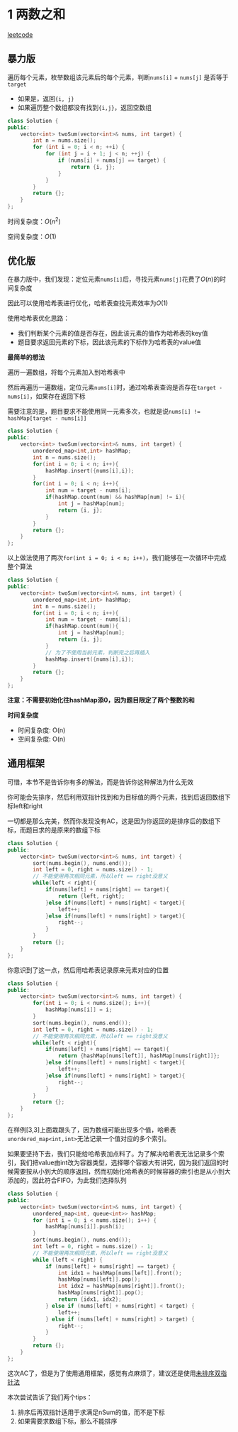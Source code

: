 # 1 两数之和

[leetcode](https://leetcode.cn/problems/two-sum/description/)

## 暴力版

遍历每个元素，枚举数组该元素后的每个元素，判断`nums[i]` + `nums[j]` 是否等于`target`

- 如果是，返回`{i, j}`
- 如果遍历整个数组都没有找到`{i,j}`，返回空数组

```C++
class Solution {
public:
    vector<int> twoSum(vector<int>& nums, int target) {
        int n = nums.size();
        for (int i = 0; i < n; ++i) {
            for (int j = i + 1; j < n; ++j) {
                if (nums[i] + nums[j] == target) {
                    return {i, j};
                }
            }
        }
        return {};
    }
};
```

时间复杂度：$O(n^2)$

空间复杂度：$O(1)$



## 优化版

在暴力版中，我们发现：定位元素`nums[i]`后，寻找元素`nums[j]`花费了$O(n)$的时间复杂度

因此可以使用哈希表进行优化，哈希表查找元素效率为$O(1)$

使用哈希表优化思路：

- 我们判断某个元素的值是否存在，因此该元素的值作为哈希表的key值
- 题目要求返回元素的下标，因此该元素的下标作为哈希表的value值

**最简单的想法**

遍历一遍数组，将每个元素加入到哈希表中

然后再遍历一遍数组，定位元素`nums[i]`时，通过哈希表查询是否存在`target - nums[i]`，如果存在返回下标

需要注意的是，题目要求不能使用同一元素多次，也就是说`nums[i] != hashMap[target - nums[i]]`

```C++
class Solution {
public:
    vector<int> twoSum(vector<int>& nums, int target) {
        unordered_map<int,int> hashMap;
        int n = nums.size();
        for(int i = 0; i < n; i++){
            hashMap.insert({nums[i],i});
        }
        for(int i = 0; i < n; i++){
            int num = target - nums[i];
            if(hashMap.count(num) && hashMap[num] != i){
                int j = hashMap[num];
                return {i, j};
            }
        }
        return {};
    }
};
```

以上做法使用了两次`for(int i = 0; i < n; i++)`，我们能够在一次循环中完成整个算法

```C++
class Solution {
public:
    vector<int> twoSum(vector<int>& nums, int target) {
        unordered_map<int,int> hashMap;
        int n = nums.size();
        for(int i = 0; i < n; i++){           
            int num = target - nums[i];
            if(hashMap.count(num)){
                int j = hashMap[num];
                return {i, j};
            }
            // 为了不使用当前元素，判断完之后再插入
            hashMap.insert({nums[i],i});
        }
        return {};
    }
};
```

**注意：不需要初始化往hashMap添0，因为题目限定了两个整数的和**

**时间复杂度**

- 时间复杂度: O(n)
- 空间复杂度: O(n)

## 通用框架

可惜，本节不是告诉你有多的解法，而是告诉你这种解法为什么无效

你可能会先排序，然后利用双指针找到和为目标值的两个元素，找到后返回数组下标left和right

一切都是那么完美，然而你发现没有AC，这是因为你返回的是排序后的数组下标，而题目求的是原来的数组下标

```C++
class Solution {
public:
    vector<int> twoSum(vector<int>& nums, int target) {
        sort(nums.begin(), nums.end());
        int left = 0, right = nums.size() - 1;
        // 不能使用两次相同元素，所以left == right没意义
        while(left < right){
            if(nums[left] + nums[right] == target){
                return {left, right};
            }else if(nums[left] + nums[right] < target){
                left++;
            }else if(nums[left] + nums[right] > target){
                right--;
            }
        }
        return {};
    }
};
```

你意识到了这一点，然后用哈希表记录原来元素对应的位置

```C++
class Solution {
public:
    vector<int> twoSum(vector<int>& nums, int target) {
        for(int i = 0; i < nums.size(); i++){
            hashMap[nums[i]] = i;
        }
        sort(nums.begin(), nums.end());
        int left = 0, right = nums.size() - 1;
        // 不能使用两次相同元素，所以left == right没意义
        while(left < right){
            if(nums[left] + nums[right] == target){
                return {hashMap[nums[left]], hashMap[nums[right]]};
            }else if(nums[left] + nums[right] < target){
                left++;
            }else if(nums[left] + nums[right] > target){
                right--;
            }
        }
        return {};
    }
};
```

在样例[3,3]上面栽跟头了，因为数组可能出现多个值，哈希表`unordered_map<int,int>`无法记录一个值对应的多个索引。

如果要坚持下去，我们只能给哈希表加点料了。为了解决哈希表无法记录多个索引，我们把value由int改为容器类型，选择哪个容器大有讲究，因为我们返回的时候需要按从小到大的顺序返回，然而初始化哈希表的时候容器的索引也是从小到大添加的，因此符合FIFO，为此我们选择队列

```C++
class Solution {
public:
    vector<int> twoSum(vector<int>& nums, int target) {
        unordered_map<int, queue<int>> hashMap;
        for (int i = 0; i < nums.size(); i++) {
            hashMap[nums[i]].push(i);
        }
        sort(nums.begin(), nums.end());
        int left = 0, right = nums.size() - 1;
        // 不能使用两次相同元素，所以left == right没意义
        while (left < right) {
            if (nums[left] + nums[right] == target) {
                int idx1 = hashMap[nums[left]].front();
                hashMap[nums[left]].pop();
                int idx2 = hashMap[nums[right]].front();
                hashMap[nums[right]].pop();
                return {idx1, idx2};
            } else if (nums[left] + nums[right] < target) {
                left++;
            } else if (nums[left] + nums[right] > target) {
                right--;
            }
        }
        return {};
    }
};
```

这次AC了，但是为了使用通用框架，感觉有点麻烦了，建议还是使用[未排序双指针法](#优化版)

本次尝试告诉了我们两个tips：

1. 排序后再双指针适用于求满足nSum的值，而不是下标
2. 如果需要求数组下标，那么不能排序